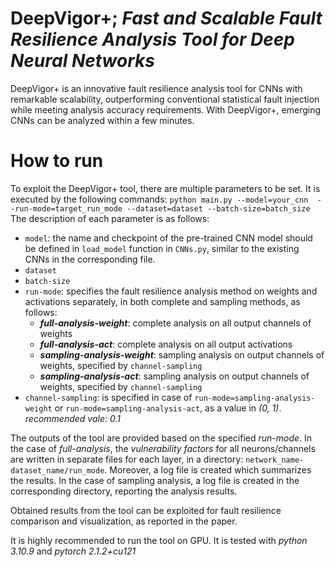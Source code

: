 # DeepVigor+; *Fast and Scalable Fault Resilience Analysis Tool for Deep Neural Networks*

DeepVigor+ is an innovative fault resilience analysis tool for CNNs with remarkable scalability, outperforming conventional statistical fault injection while meeting analysis accuracy requirements. With DeepVigor+, emerging CNNs can be analyzed within a few minutes.


# How to run

To exploit the DeepVigor+ tool, there are multiple parameters to be set. It is executed by the following commands:
`python main.py --model=your_cnn  --run-mode=target_run_mode --dataset=dataset --batch-size=batch_size`
The description of each  parameter is as follows:

 - `model`: the name and checkpoint of the pre-trained CNN model should be defined in `load_model` function in  `CNNs.py`, similar to the existing CNNs in the corresponding file.
 - `dataset`
 - `batch-size`
 - `run-mode`: specifies the fault resilience analysis method on weights and activations separately, in both complete and sampling methods, as follows:
	 - ***full-analysis-weight***: complete analysis on all output channels of weights
	 - ***full-analysis-act***: complete analysis on all output activations
	 - ***sampling-analysis-weight***: sampling analysis on output channels of weights, specified by `channel-sampling`
	 - ***sampling-analysis-act***: sampling analysis on output channels of weights, specified by `channel-sampling`
 - `channel-sampling`: is specified in case of `run-mode=sampling-analysis-weight` or `run-mode=sampling-analysis-act`, as a value in *(0, 1)*. *recommended vale: 0.1*

The outputs of the tool are provided based on the specified *run-mode*. In the case of *full-analysis*, the *vulnerability factors* for all neurons/channels are written in separate files for each layer, in a directory: `network_name-dataset_name/run_mode`. Moreover, a log file is created which summarizes the results. 
In the case of sampling analysis, a log file is created in the corresponding directory, reporting the analysis results. 

Obtained results from the tool can be exploited for fault resilience comparison and visualization, as reported in the paper.

It is highly recommended to run the tool on GPU. It is tested with _python 3.10.9_ and _pytorch 2.1.2+cu121_
